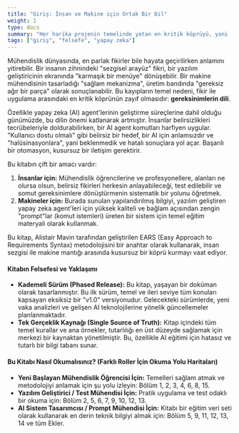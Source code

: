 ```yaml
---
title: "Giriş: İnsan ve Makine için Ortak Bir Dil"
weight: 1
type: docs
summary: "Her harika projenin temelinde yatan en kritik köprüyü, yani 'gereksinimlerin dilini' ve bu dilin neden yapay zeka çağında her zamankinden daha önemli olduğunu keşfedin."
tags: ["giriş", "felsefe", "yapay zeka"]
---
```


Mühendislik dünyasında, en parlak fikirler bile hayata geçirilirken anlamını yitirebilir. Bir insanın zihnindeki "sezgisel arayüz" fikri, bir yazılım geliştiricinin ekranında "karmaşık bir menüye" dönüşebilir. Bir makine mühendisinin tasarladığı "sağlam mekanizma", üretim bandında "gereksiz ağır bir parça" olarak sonuçlanabilir. Bu kayıpların temel nedeni, fikir ile uygulama arasındaki en kritik köprünün zayıf olmasıdır: **gereksinimlerin dili**.

Özellikle yapay zeka (AI) agent'lerinin geliştirme süreçlerine dahil olduğu günümüzde, bu dilin önemi katlanarak artmıştır. İnsanlar belirsizlikleri tecrübeleriyle doldurabilirken, bir AI agent komutları harfiyen uygular. "Kullanıcı dostu olmalı" gibi belirsiz bir hedef, bir AI için anlamsızdır ve "halüsinasyonlara", yani beklenmedik ve hatalı sonuçlara yol açar. Başarılı bir otomasyon, kusursuz bir iletişim gerektirir.

Bu kitabın çift bir amacı vardır:

1.  **İnsanlar için:** Mühendislik öğrencilerine ve profesyonellere, alanları ne olursa olsun, belirsiz fikirleri herkesin anlayabileceği, test edilebilir ve somut gereksinimlere dönüştürmenin sistematik bir yolunu öğretmek.
2.  **Makineler için:** Burada sunulan yapılandırılmış bilgiyi, yazılım geliştiren yapay zeka agent'leri için yüksek kaliteli ve bağlam açısından zengin "prompt"lar (komut istemleri) üreten bir sistem için temel eğitim materyali olarak kullanmak.

Bu kitap, Alistair Mavin tarafından geliştirilen EARS (Easy Approach to Requirements Syntax) metodolojisini bir anahtar olarak kullanarak, insan sezgisi ile makine mantığı arasında kusursuz bir köprü kurmayı vaat ediyor.

#### Kitabın Felsefesi ve Yaklaşımı

* **Kademeli Sürüm (Phased Release):** Bu kitap, yaşayan bir doküman olarak tasarlanmıştır. Bu ilk sürüm, temel ve ileri seviye tüm konuları kapsayan eksiksiz bir "v1.0" versiyonudur. Gelecekteki sürümlerde, yeni vaka analizleri ve gelişen AI teknolojilerine yönelik güncellemeler planlanmaktadır.
* **Tek Gerçeklik Kaynağı (Single Source of Truth):** Kitap içindeki tüm temel kurallar ve ana örnekler, tutarlılığı en üst düzeyde sağlamak için merkezi bir kaynaktan yönetilmiştir. Bu, özellikle AI eğitimi için hatasız ve tutarlı bir bilgi tabanı sunar.

#### Bu Kitabı Nasıl Okumalısınız? (Farklı Roller İçin Okuma Yolu Haritaları)

* **Yeni Başlayan Mühendislik Öğrencisi İçin:** Temelleri sağlam atmak ve metodolojiyi anlamak için şu yolu izleyin: Bölüm 1, 2, 3, 4, 6, 8, 15.
* **Yazılım Geliştirici / Test Mühendisi İçin:** Pratik uygulama ve test odaklı bir okuma için: Bölüm 2, 5, 6, 7, 9, 10, 12, 13.
* **AI Sistem Tasarımcısı / Prompt Mühendisi İçin:** Kitabı bir eğitim veri seti olarak kullanarak en derin teknik bilgiyi almak için: Bölüm 5, 9, 11, 12, 13, 14 ve tüm Ekler.